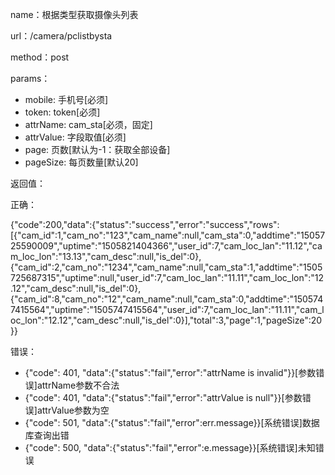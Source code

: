 name：根据类型获取摄像头列表

url：/camera/pclistbysta

method：post

params：

* mobile: 手机号[必须]
* token: token[必须]
* attrName: cam_sta[必须，固定]
* attrValue: 字段取值[必须]
* page: 页数[默认为-1：获取全部设备]
* pageSize: 每页数量[默认20]


返回值：

正确：

{"code":200,"data":{"status":"success","error":"success","rows":[{"cam_id":1,"cam_no":"123","cam_name":null,"cam_sta":0,"addtime":"1505725590009","uptime":"1505821404366","user_id":7,"cam_loc_lan":"11.12","cam_loc_lon":"13.13","cam_desc":null,"is_del":0},{"cam_id":2,"cam_no":"1234","cam_name":null,"cam_sta":1,"addtime":"1505725687315","uptime":null,"user_id":7,"cam_loc_lan":"11.11","cam_loc_lon":"12.12","cam_desc":null,"is_del":0},{"cam_id":8,"cam_no":"12","cam_name":null,"cam_sta":0,"addtime":"1505747415564","uptime":"1505747415564","user_id":7,"cam_loc_lan":"11.11","cam_loc_lon":"12.12","cam_desc":null,"is_del":0}],"total":3,"page":1,"pageSize":20}}

错误：

* {"code": 401, "data":{"status":"fail","error":"attrName is invalid"}}[参数错误]attrName参数不合法
* {"code": 401, "data":{"status":"fail","error":"attrValue is null"}}[参数错误]attrValue参数为空
* {"code": 501, "data":{"status":"fail","error":err.message}}[系统错误]数据库查询出错
* {"code": 500, "data":{"status":"fail","error":e.message}}[系统错误]未知错误
